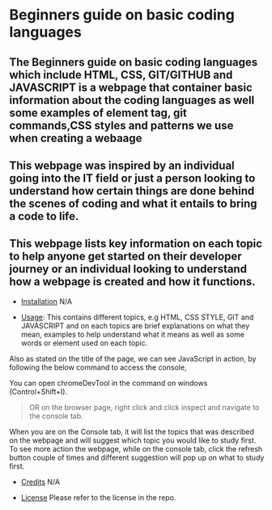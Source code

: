 # Beginners guide on basic coding languages

## The Beginners guide on basic coding languages which include HTML, CSS, GIT/GITHUB and JAVASCRIPT is a webpage that container basic information about the coding languages as well some examples of element tag, git commands,CSS styles and patterns we use when creating a webaage                                                         

## This webpage was inspired by an individual going into the IT field or just a person looking to understand how certain things are done behind the scenes of coding and what it entails to bring a code to life.

## This webpage lists key information on each topic to help anyone  get started on their developer journey or an individual looking to understand how a webpage is created and how it functions.


- [Installation](#installation) N/A

- [Usage](#usage): This contains different topics, e.g HTML, CSS STYLE, GIT and JAVASCRIPT and on each topics are brief explanations on what they mean, examples to help understand what it means as well as some words or element used on each topic.

Also as stated on the title of the page, we can see JavaScript in action, by following the below command to access the console, 

You can open chromeDevTool in the command on windows (Control+Shift+I).
 >OR on the browser page, right click and click inspect and navigate to the console tab.

 When you are on the Console tab, it will list the topics that was described on the webpage and will suggest which topic you would like to study first.
 To see more action the webpage, while on the console tab, click the refresh button couple of times and different suggestion will pop up on what to study first.


- [Credits](#credits) N/A

- [License](#license) Please refer to the license in the repo.

